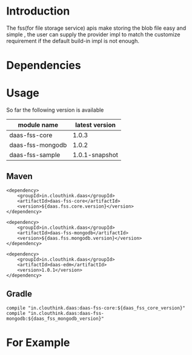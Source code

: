 # Introduction

The fss(for file storage service) apis make storing the blob file easy and simple , 
the user can supply the provider impl to match the customize requirement if the default build-in impl is not enough.

# Dependencies


# Usage

So far the following version is available 

module name | latest version
------|------
daas-fss-core |1.0.3
daas-fss-mongodb|1.0.2
daas-fss-sample |1.0.1-snapshot

## Maven

    <dependency>
        <groupId>in.clouthink.daas</groupId>
        <artifactId>daas-fss-core</artifactId>
        <version>${daas.fss.core.version}</version>
    </dependency>

    <dependency>
        <groupId>in.clouthink.daas</groupId>
        <artifactId>daas-fss-mongodb</artifactId>
        <version>${daas.fss.mongodb.version}</version>
    </dependency>
    
    <dependency>
        <groupId>in.clouthink.daas</groupId>
        <artifactId>daas-edm</artifactId>
        <version>1.0.1</version>
    </dependency>

## Gradle

    compile "in.clouthink.daas:daas-fss-core:${daas_fss_core_version}"
    compile "in.clouthink.daas:daas-fss-mongodb:${daas_fss_mongodb_version}"


# For Example

